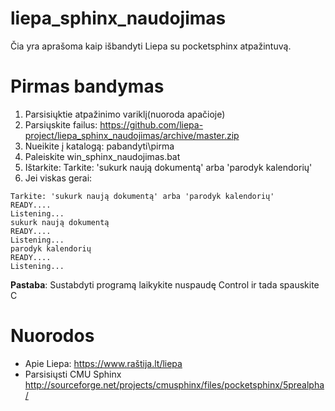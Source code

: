 # liepa_sphinx_naudojimas

Čia yra aprašoma kaip išbandyti Liepa su pocketsphinx atpažintuvą.

# Pirmas bandymas

1. Parsisiųktie atpažinimo variklį(nuoroda apačioje)
1. Parsiųskite failus: https://github.com/liepa-project/liepa_sphinx_naudojimas/archive/master.zip
1. Nueikite į katalogą: pabandyti\pirma
1. Paleiskite win_sphinx_naudojimas.bat
1. Ištarkite: Tarkite: 'sukurk naują dokumentą' arba 'parodyk kalendorių'
1. Jei viskas gerai:
```
Tarkite: 'sukurk naują dokumentą' arba 'parodyk kalendorių'
READY....
Listening...
sukurk naują dokumentą
READY....
Listening...
parodyk kalendorių
READY....
Listening...
```

**Pastaba**: Sustabdyti programą laikykite nuspaudę Control ir tada spauskite C


# Nuorodos
- Apie Liepa: https://www.raštija.lt/liepa
- Parsisiųsti CMU Sphinx http://sourceforge.net/projects/cmusphinx/files/pocketsphinx/5prealpha/


